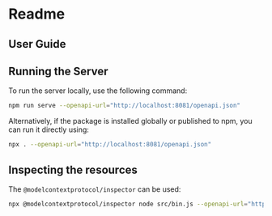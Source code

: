 # Readme

## User Guide

## Running the Server

To run the server locally, use the following command:

```bash
npm run serve --openapi-url="http://localhost:8081/openapi.json"
```

Alternatively, if the package is installed globally or published to npm, you can run it directly using:

```bash
npx . --openapi-url="http://localhost:8081/openapi.json"
```

## Inspecting the resources

The `@modelcontextprotocol/inspector` can be used:

```bash
npx @modelcontextprotocol/inspector node src/bin.js --openapi-url="http://localhost:8081/openapi.json"
```

